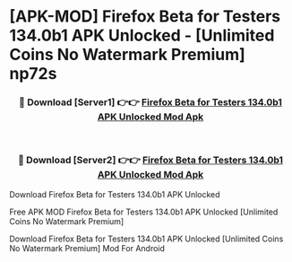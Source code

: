 # [APK-MOD] Firefox Beta for Testers 134.0b1 APK Unlocked - [Unlimited Coins No Watermark Premium] np72s



<div align="center">
<h3>🔴 Download [Server1] 👉👉 <a href="https://momento.my/?title=Firefox_Beta_for_Testers_134.0b1_APK_Unlocked">Firefox Beta for Testers 134.0b1 APK Unlocked Mod Apk</a></h3><br>

<h3>🔴 Download [Server2] 👉👉 <a href="https://momento.my/?title=Firefox_Beta_for_Testers_134.0b1_APK_Unlocked">Firefox Beta for Testers 134.0b1 APK Unlocked Mod Apk</a></h3>
</div>



Download Firefox Beta for Testers 134.0b1 APK Unlocked 

Free APK MOD Firefox Beta for Testers 134.0b1 APK Unlocked [Unlimited Coins No Watermark Premium]

Download Firefox Beta for Testers 134.0b1 APK Unlocked [Unlimited Coins No Watermark Premium] Mod For Android
